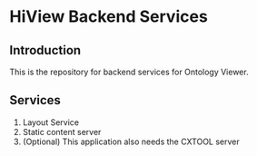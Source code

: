 # HiView Backend Services

## Introduction

This is the repository for backend services for Ontology Viewer.

## Services

1. Layout Service
1. Static content server
1. (Optional) This application also needs the CXTOOL server
